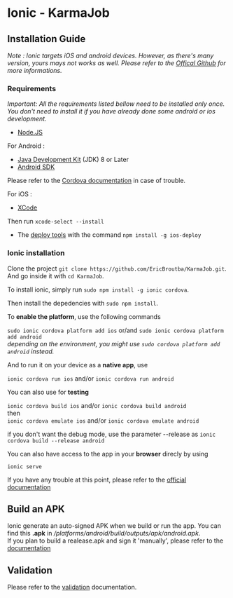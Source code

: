 # Ionic - KarmaJob

## Installation Guide

*Note : Ionic targets iOS and android devices. However, as there's many version, yours mays not works as well. Please refer to the [Offical Github](https://github.com/ionic-team/ionic) for more informations.*

### Requirements

*Important: All the requirements listed bellow need to be installed only once. You don't need to install it if you have already done some android or ios development.*

* [Node.JS](https://nodejs.org/en/)  

For Android :

* [Java Development Kit](http://www.oracle.com/technetwork/java/javase/downloads/jdk8-downloads-2133151.html) (JDK) 8 or Later
* [Android SDK](https://developer.android.com/studio/index.html) 

Please refer to the [Cordova documentation](http://cordova.apache.org/docs/en/latest/guide/platforms/android/index.html) in case of trouble.  

For iOS : 

* [XCode](https://itunes.apple.com/us/app/xcode/id497799835?mt=12)

Then run `xcode-select --install`

* The [deploy tools](https://www.npmjs.com/package/ios-deploy) with the command `npm install -g ios-deploy`  


### Ionic installation  

Clone the project `git clone https://github.com/EricBroutba/KarmaJob.git`.  
And go inside it with `cd KarmaJob`.  

To install ionic, simply run `sudo npm install -g ionic cordova`.    

Then install the depedencies with `sudo npm install`.  

To **enable the platform**, use the following commands  

`sudo ionic cordova platform add ios` or/and `sudo ionic cordova platform add android`  
_depending on the environment, you might use `sudo cordova platform add android` instead._  

And to run it on your device as a **native app**, use  

`ionic cordova run ios`  and/or  `ionic cordova run android`  

You can also use for **testing**  

`ionic cordova build ios` and/or `ionic cordova build android`  
then   
`ionic cordova emulate ios` and/or `ionic cordova emulate android`  

if you don't want the debug mode, use the parameter --release as `ionic cordova build --release android`

You can also have access to the app in your **browser** direcly by using  

`ionic serve`  

If you have any trouble at this point, please refer to the [official documentation](http://ionicframework.com/docs/v1/guide/installation.html)



## Build an APK
Ionic generate an auto-signed APK when we build or run the app.
You can find this **.apk** in _/platforms/android/build/outputs/apk/android.apk_.  
If you plan to build a realease.apk and sign it 'manually', please refer to the [documentation](http://ionicframework.com/docs/v1/guide/publishing.html)


## Validation
Please refer to the [validation](docs/validation.md) documentation.

